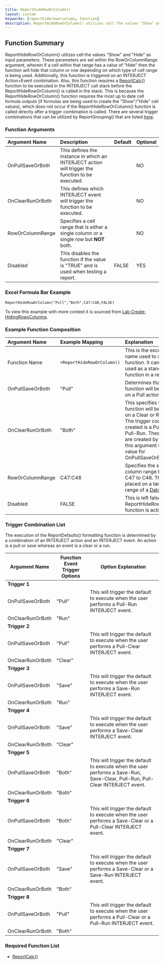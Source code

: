 ```yaml
---
title: ReportHideRowOrColumn()
layout: custom
keywords: [reporthideroworcolumn, function]
description: ReportHideRowOrColumn() utilizes cell the values "Show" and "Hide" as input parameters. 
---
```


## Function Summary

ReportHideRowOrColumn() utilizes cell the values "Show" and "Hide" as input parameters. These parameters are set within the RowOrColumnRange argument, wherein if a cell within that range has a value of "Hide" then the function will hide that column or row depending on which type of cell range is being used. Additionally, this function is triggered on an INTERJECT Action+Event combination. Also, this function requires a [ReportCalc()](/wIndex/ReportCalc_137265163.html) function to be executed in the INTERJECT call stack before the ReportHideRowOrColumn() is called in the stack. This is because the ReportHideRowOrColumn() function requires the most up to date cell formula outputs (if formulas are being used to create the "Show"/"Hide" cell values), which does not occur if the ReportHideRowOrColumn() function is called directly after a trigger combination is called.  There are several trigger combinations that can be utilized by ReportGrouping() that are listed [here](/wIndex/ReportHideRowOrColumn_341147669.html#trigger-combination-list).

### Function Arguments

|Argument Name|Description|Default|Optional|
|:---|:---|:---|:---|
|OnPullSaveOrBoth|This defines the instance in which an INTERJECT action will trigger the function to be executed.||NO|
|OnClearRunOrBoth|This defines which INTERJECT event will trigger the function to be executed.                    ||NO|
|RowOrColumnRange| Specifies a cell range that is either a single column or a single row but **NOT** both.||NO|
|Disabled| This disables the function if the value is "TRUE" and is used when testing a report.|FALSE|YES|

### Excel Formula Bar Example
```Excel
ReportHideRowOrColumn("Pull","Both",C47:C48,FALSE)
```

To view this example with more context it is sourced from [Lab Create: HidingRowsColumns](/wGetStarted/L5-HidingRowsColumns_137363494.html).

### Example Function Composition

|Argument Name|Example Mapping|Explanation|
|:---|:---|:---|
|Function Name|`=ReportHideRowOrColumn()`|This is the excel function name used to call the function. It can only be used as a standalone function in a report.|
|OnPullSaveOrBoth|"Pull"| Determines that the function will be triggered on a Pull action.|
|OnClearRunOrBoth|"Both"| This specifies that the function will  be triggered on a Clear or Run event. The trigger combination created is a Pull-Clear or a Pull-Run. These triggers are created by combining this argument with the value for OnPullSaveOrBoth.|
|RowOrColumnRange|C47:C48| Specifies the single column range from cell C47 to C48. This is often placed on a target data range of a [Data](Data-Functions-Landing.html) function.|
|Disabled|FALSE| This is left false since the ReportHideRowOrColumn() function is active.|


### Trigger Combination List
The execution of the ReportDefaults() formatting function is determined by a combination of an INTERJECT action and an INTERJECT event. An action is a pull or save whereas an event is a clear or a run.

| Argument Name    | Function Event Trigger Options | Option Explanation                                                                            |
|------------------|--------------------------------|-----------------------------------------------------------------------------------------------|
| **Trigger 1**    |                                |                                                                                               |
| OnPullSaveOrBoth | "Pull"                         | This will trigger the default to execute when the user performs a Pull-Run INTERJECT event.   |
| OnClearRunOrBoth | "Run"                          |                                                                                               |
| **Trigger 2**    |                                |                                                                                               |
| OnPullSaveOrBoth | "Pull"                         | This will trigger the default to execute when the user performs a Pull-Clear INTERJECT event. |
| OnClearRunOrBoth | "Clear"                        |                                                                                               |
| **Trigger 3**    |                                |                                                                                               |
| OnPullSaveOrBoth | "Save"                         | This will trigger the default to execute when the user performs a Save-Run INTERJECT event.   |
| OnClearRunOrBoth | "Run"                          |                                                                                               |
| **Trigger 4**    |                                |                                                                                               |
| OnPullSaveOrBoth | "Save"                         | This will trigger the default to execute when the user performs a Save-Clear INTERJECT event. |
| OnClearRunOrBoth | "Clear"                        |                                                                                               |
| **Trigger 5**    |                                |                                                                                               |
| OnPullSaveOrBoth | "Both"                         | This will trigger the default to execute when the user performs a Save-Run, Save-Clear, Pull-Run, Pull-Clear INTERJECT event. |
| OnClearRunOrBoth | "Both"                         |                                                                                               |
| **Trigger 6**    |                                |                                                                                               |
| OnPullSaveOrBoth | "Both"                         | This will trigger the default to execute when the user performs a Save-Clear or a Pull-Clear INTERJECT event. |
| OnClearRunOrBoth | "Clear"                        |                                                                                               |
| **Trigger 7**    |                                |                                                                                               |
| OnPullSaveOrBoth | "Save"                         | This will trigger the default to execute when the user performs a Save-Clear or a Save-Run INTERJECT event. |
| OnClearRunOrBoth | "Both"                        |                                                                                               |
| **Trigger 8**    |                                |                                                                                               |
| OnPullSaveOrBoth | "Pull"                         | This will trigger the default to execute when the user performs a Pull-Clear or a Pull-Run INTERJECT event. |
| OnClearRunOrBoth | "Both"                        |                                                                                               |

### Required Function List
* [ReportCalc()](/wIndex/ReportCalc_137265163.html)
